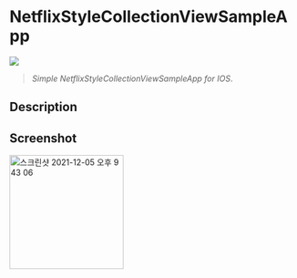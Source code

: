 # NetflixStyleCollectionViewSampleApp
 <img src="https://img.shields.io/badge/SWIFT-5.5-lightgrey?style=flat-square&logo=Swift&logoColor=white"/></a>
>*Simple NetflixStyleCollectionViewSampleApp for IOS*.
<!--구분-->
Description
---

<!--구분-->
Screenshot 
---
<img width="200" alt="스크린샷 2021-12-05 오후 9 43 06" src="https://user-images.githubusercontent.com/42035944/144747040-5385dd19-0b83-442a-847d-da02fc950881.png">

